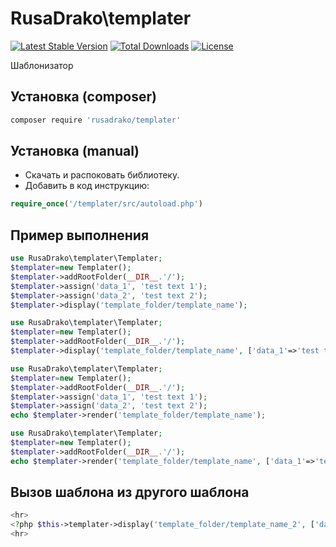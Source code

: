 ﻿# RusaDrako\\templater

[![Latest Stable Version](https://poser.pugx.org/rusadrako/templater/v/stable)](https://packagist.org/packages/rusadrako/templater)
[![Total Downloads](https://poser.pugx.org/rusadrako/templater/downloads)](https://packagist.org/packages/rusadrako/templater/stats)
[![License](https://poser.pugx.org/rusadrako/templater/license)](./LICENSE)

Шаблонизатор

## Установка (composer)
```sh
composer require 'rusadrako/templater'
```


## Установка (manual)
- Скачать и распоковать библиотеку.
- Добавить в код инструкцию:
```php
require_once('/templater/src/autoload.php')
```

## Пример выполнения
```PHP
use RusaDrako\templater\Templater;
$templater=new Templater();
$templater->addRootFolder(__DIR__.'/');
$templater->assign('data_1', 'test text 1');
$templater->assign('data_2', 'test text 2');
$templater->display('template_folder/template_name');
```

```PHP
use RusaDrako\templater\Templater;
$templater=new Templater();
$templater->addRootFolder(__DIR__.'/');
$templater->display('template_folder/template_name', ['data_1'=>'test text 1', 'data_2'=>'test text 2']);
```

```PHP
use RusaDrako\templater\Templater;
$templater=new Templater();
$templater->addRootFolder(__DIR__.'/');
$templater->assign('data_1', 'test text 1');
$templater->assign('data_2', 'test text 2');
echo $templater->render('template_folder/template_name');
```

```PHP
use RusaDrako\templater\Templater;
$templater=new Templater();
$templater->addRootFolder(__DIR__.'/');
echo $templater->render('template_folder/template_name', ['data_1'=>'test text 1', 'data_2'=>'test text 2']);
```

## Вызов шаблона из другого шаблона
```PHP
<hr>
<?php $this->templater->display('template_folder/template_name_2', ['data_3'=>'test text 3',]) ?>
<hr>
```
